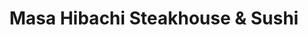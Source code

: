 ---
layout: place
title: "Masa Hibachi Steakhouse & Sushi"
permalink: /maryland/silver-spring/masa-hibachi-steakhouse-sushi.html
stateAbbr: MD
stateName: Maryland
cityName: Silver Spring
seo:
  name: "Masa Hibachi Steakhouse & Sushi"
  type: Restaurant
  links: https://www.masahibachisteakhousemd.com/
description: "Masa Hibachi Steakhouse & Sushi serves delicious sushi in Silver Spring, Maryland. Try fresh Japanese dishes for a great dining experience. "
place_id: ChIJB0BbPrrIt4kRDLhB8yjpUzQ
photos:
  - name: >-
      places/ChIJB0BbPrrIt4kRDLhB8yjpUzQ/photos/AeeoHcKiSyZtfKyfHdz8gL66A0EzjT2uUdSDJLRulxc1Bk_z6etLtl2rl3DsA_SLPoPdS9GzB3-tIG0D75hzk9yh1xZjIbihXIO8JAi8BUwqWOr1oOpwKBLDBiEYyxU3i7PKJpmCt-PMEuzKetpOY_UsvgF_GnCDFESlMoJvzR1gnDQh8z1-R0b4zAKnWspLvyTLz7KHQ1lk8dLXGxZnDwY3MR91msvIs0qr1FzQyXMsbKdqDKRWFI82pQ99JmdX96EGAbJBaTOHwHUNq3alqkp6hWUq8gc22yNAZV4FyPiqqdi8xw
    widthPx: 3024
    heightPx: 4032
    authorAttributions:
      - displayName: Masa Hibachi Steakhouse & Sushi
        uri: https://maps.google.com/maps/contrib/117416908237006524790
        photoUri: >-
          https://lh3.googleusercontent.com/a/ACg8ocLCeKT4ZSMW77HYs7OJhKLSSRjntQFqHYHrQqwdXqVEyRwr6g=s100-p-k-no-mo
    flagContentUri: >-
      https://www.google.com/local/imagery/report/?cb_client=maps_api_places.places_api&image_key=!1e10!2sAF1QipMheFO5hPfA0XIdlkkjy5p73G9qwQk7eKQziUdu&hl=en-US
    googleMapsUri: >-
      https://www.google.com/maps/place//data=!3m4!1e2!3m2!1sAF1QipMheFO5hPfA0XIdlkkjy5p73G9qwQk7eKQziUdu!2e10!4m2!3m1!1s0x89b7c8ba3e5b4007:0x3453e928f341b80c
  - name: >-
      places/ChIJB0BbPrrIt4kRDLhB8yjpUzQ/photos/AeeoHcLLU0rjkor-5wfvHlIJ38SeQi26wVnDnMC50GQGbG_TP82J2ylwq2Mmhas2gS5d62IEwIdkkGaH-rbrDQJJRAP097xUWvfxq6tT5KJvwGLirvFpnVFsJ3rmd0ProNrUeaqIv9fP62_8xCmejtA9mrl80l223k94GVl877TtfdOLFfKDUzMx2RArRLrqWRhnXpGgvYtTXQZx6jEw20UECwutujojWaWTviuxI-0h6mWGIumWnfS1-v5t0BajZ9KU_OJLw0XCn73hstQWRS6BUH-dM60aMqsC-ZF3znT6vMj7vg
    widthPx: 606
    heightPx: 809
    authorAttributions:
      - displayName: Masa Hibachi Steakhouse & Sushi
        uri: https://maps.google.com/maps/contrib/117416908237006524790
        photoUri: >-
          https://lh3.googleusercontent.com/a/ACg8ocLCeKT4ZSMW77HYs7OJhKLSSRjntQFqHYHrQqwdXqVEyRwr6g=s100-p-k-no-mo
    flagContentUri: >-
      https://www.google.com/local/imagery/report/?cb_client=maps_api_places.places_api&image_key=!1e10!2sAF1QipNsKYpbznMf3DGdirO6W48C-nl4AVDrHzPdo_Tq&hl=en-US
    googleMapsUri: >-
      https://www.google.com/maps/place//data=!3m4!1e2!3m2!1sAF1QipNsKYpbznMf3DGdirO6W48C-nl4AVDrHzPdo_Tq!2e10!4m2!3m1!1s0x89b7c8ba3e5b4007:0x3453e928f341b80c
  - name: >-
      places/ChIJB0BbPrrIt4kRDLhB8yjpUzQ/photos/AeeoHcLSZGJFmKfFhuDrtNJz6JFPgNSXFq4srIIdVj8dPjYUrWvoYs0IsR7hM3Jqiuc-otThOn_jYLLwCkDNcGhPwzE3JM3RhhBIGEgkM86-TTPOD0eSnJw4MZ5FAxg4WAuL-7NcCzv2RsYzEX5z8SdlvgxzQP1dyq_IyD2gFtV6Webb7FNJkMvGFnUpkQIiIO_hue8gzGrYLwcAR_Li7JbiwU5NbgV36TYRAfoE8C5uRFOaafQDMfBC4Wgy9WETICbxrmyUEFT8Bq8NYYw-O1x9QAwWxNIauA8TowjRGssrBOUsRHuEZsuFuYbc72k3PlNbTygkAyBfdQlH8JEzFiikERDpEre4opqbaL4hsROyPC04uuCgkAkGcyzg-j7W7DizOA6Ej7X-ioEErHQ3WGTFcX6__ikAlQ1qdywabOHb9Uzyiw
    widthPx: 4800
    heightPx: 3600
    authorAttributions:
      - displayName: Aarika
        uri: https://maps.google.com/maps/contrib/106413151786833520959
        photoUri: >-
          https://lh3.googleusercontent.com/a-/ALV-UjW7NUuhJAq-bHO2i1iZxsZ2B83rD_wxBkTOIbsbpcH4oh7Z977egA=s100-p-k-no-mo
    flagContentUri: >-
      https://www.google.com/local/imagery/report/?cb_client=maps_api_places.places_api&image_key=!1e10!2sCIHM0ogKEICAgICH8oTsTA&hl=en-US
    googleMapsUri: >-
      https://www.google.com/maps/place//data=!3m4!1e2!3m2!1sCIHM0ogKEICAgICH8oTsTA!2e10!4m2!3m1!1s0x89b7c8ba3e5b4007:0x3453e928f341b80c
  - name: >-
      places/ChIJB0BbPrrIt4kRDLhB8yjpUzQ/photos/AeeoHcLAy1XuqUFgffn5a6YwsxuVdJSiuGxSc65quaUqjKALNbF4YH8Yk0Ik6i7l_dpdGon46jMXF9dyYL0IWwOvWPBJX3zsSAsN-ZDly4eqpRUnIlX3LUcVlycl6CUFVqpRTh7XDMdWIbhPZlTXZYrCII_7dWWAoDLbZM1aGHcqBbhcsdCOs5pbBWA4RnouNX_tMB1-V6sDU0nCk2fodxFeo92DOztbOC-SJDhRPAE_afHEeT-U-tQ8tsAEfqw9sP5fmxFzzOltn7bkKcHkefT7uk1YZnYoJQ05osBm5BGJGi8PAC8m-mqroT0dofvH0WGLWXP-K-hd-rM8mUCzG7RblpoDSs0bkhVA41yo8XIouNKXiriaeRap1OM6ihUvflPRF544-F70z9LcZCCMGv8r5qoCeTTgyD3M-5THsf9D0eXXuXwK
    widthPx: 3600
    heightPx: 4800
    authorAttributions:
      - displayName: Nichole Miles
        uri: https://maps.google.com/maps/contrib/113785905166520240464
        photoUri: >-
          https://lh3.googleusercontent.com/a-/ALV-UjUTrVwaRPRHadtFkJvMP3Wbs2tat0f_ailVsv-czqDBP7siYcvz=s100-p-k-no-mo
    flagContentUri: >-
      https://www.google.com/local/imagery/report/?cb_client=maps_api_places.places_api&image_key=!1e10!2sCIHM0ogKEICAgIDTio6w_wE&hl=en-US
    googleMapsUri: >-
      https://www.google.com/maps/place//data=!3m4!1e2!3m2!1sCIHM0ogKEICAgIDTio6w_wE!2e10!4m2!3m1!1s0x89b7c8ba3e5b4007:0x3453e928f341b80c
  - name: >-
      places/ChIJB0BbPrrIt4kRDLhB8yjpUzQ/photos/AeeoHcIvtb2RzOs19THwrD6I6Wu0j6T6enhLStDLpAiF5xDLSLP43OM4BAJMzs3JZRSvIUrqI6g5t7tVZRXe0ZavDkKD5Oop6BIZBKLvD4xIw-s0F79Tis4wxtHjA26jTqBABwOAQeFlBU5excfDChsJ84vxSQgWZ-WocNeMCmVDuuuof3uZrDzDb5aquaSbsHXqqSAWWPsIZRtuZuvIWPjtNyOkeNL4fx6ljktkfDCfFkczG8WUfkLZFO5xgPy_QKxLvPX5Zraoquj5BgtUugs-fYGuwLOwA5tqH5UbaeMPc2hmDHiKtXsfEO4K4ED8uJKqn5W-laxrdpssRK0KKY3Ib26P7fCYJ3Fc91SOHONyohA25_obBNbHTgWyzuAUS2lPLOLNf8rWmu933bpqKB_suTZZzv_3nY6DcdrlEZliFkR4BvU
    widthPx: 3024
    heightPx: 2665
    authorAttributions:
      - displayName: Ileana Lapp
        uri: https://maps.google.com/maps/contrib/109487479425963789540
        photoUri: >-
          https://lh3.googleusercontent.com/a-/ALV-UjUe4mjkwvrSGEr6XQgxsl1TDKos5v-VIwSAi6muwjTmD5Auzm-nzA=s100-p-k-no-mo
    flagContentUri: >-
      https://www.google.com/local/imagery/report/?cb_client=maps_api_places.places_api&image_key=!1e10!2sCIHM0ogKEICAgIDH2Y-Z9gE&hl=en-US
    googleMapsUri: >-
      https://www.google.com/maps/place//data=!3m4!1e2!3m2!1sCIHM0ogKEICAgIDH2Y-Z9gE!2e10!4m2!3m1!1s0x89b7c8ba3e5b4007:0x3453e928f341b80c
  - name: >-
      places/ChIJB0BbPrrIt4kRDLhB8yjpUzQ/photos/AeeoHcJOBB7x-bAlGceG0so2DukYigdumwktmzquQNTEeWpbK4jMwPXqZJWl3qD12xksaaojdf_ea7eBY5Uonc3ByHuJGLjXNxVo_f718x1ApTEuLLzUi4jjAy2F2-4yF9ehCId1jfwQlxhjGDPMOdSKlP8OvUjigL-OvMXPpCiK70Mi3whR3mVcZZ8huVcETKxNFpQXkQ5V6jqewQ1m3DSKCbSX1kawu1AiLFWb0sZH6RYIJ7hSgp43V6Pekg0nF4e4Dn5i9-HlWZfmumOFsVObAbhNdqB2uhtEglYQypINqUGJ6EckBrhC7FkLg_p85MOjyXgl5AgbgrAUZWDbm-oWRqzl8Oi591hFLtDfAmQc_m14rz3tPIGEEzKq0s-_ulrLyZT8yC6FpaxsD3tXPi6XuEFn77PO9hrtehPUyK2-iSZovw
    widthPx: 3024
    heightPx: 4032
    authorAttributions:
      - displayName: Aleksandra Łabuz
        uri: https://maps.google.com/maps/contrib/111283182250357174621
        photoUri: >-
          https://lh3.googleusercontent.com/a-/ALV-UjXloQ-mjoBlaXCrNcgGKLoz_DQ02pNh_vYi1vzgpSV30viuy9HB=s100-p-k-no-mo
    flagContentUri: >-
      https://www.google.com/local/imagery/report/?cb_client=maps_api_places.places_api&image_key=!1e10!2sCIHM0ogKEICAgICRzPaxNA&hl=en-US
    googleMapsUri: >-
      https://www.google.com/maps/place//data=!3m4!1e2!3m2!1sCIHM0ogKEICAgICRzPaxNA!2e10!4m2!3m1!1s0x89b7c8ba3e5b4007:0x3453e928f341b80c
  - name: >-
      places/ChIJB0BbPrrIt4kRDLhB8yjpUzQ/photos/AeeoHcJnLwGVu2NTTZjWbDpHDZg5gEDK79iqVjij_OAbhcTbOJ3JNw3lWr1hYe8u_EwUcN8Ja-bMO_d2_dbzZqXc-m-WeCQnvFO58en-L-p-JwtucAn3sZvLroDuPqZR4ttjMkI5InhxG59Rz0_WrEpRrxuqhTZVR2lGhAMEnk7ZPOLFJyyaEMlbaSOk1-rZteAHgpVqA8J0KC1oEcypgie_maRvy90cymCq7WJImAIBnHRprPnyRn4Q6-Vnp9bc5zZRmuaRNljlNm2T9X6o3SLlHY0qpL0An_FvmogA49LRs4mXFrYBLXJJYU0uVRZa2Oi2Op7wiNfC8dYCneOQQdggGH1hJnAFZzAOSqiaWb22fEcob32z4wALssOhJi0q0WlOzLD6Yqx-pGkG03_lhuNbdkqOE4AZTvnZnKn82a_ex1d2HNqr
    widthPx: 3600
    heightPx: 4800
    authorAttributions:
      - displayName: Nichole Miles
        uri: https://maps.google.com/maps/contrib/113785905166520240464
        photoUri: >-
          https://lh3.googleusercontent.com/a-/ALV-UjUTrVwaRPRHadtFkJvMP3Wbs2tat0f_ailVsv-czqDBP7siYcvz=s100-p-k-no-mo
    flagContentUri: >-
      https://www.google.com/local/imagery/report/?cb_client=maps_api_places.places_api&image_key=!1e10!2sCIHM0ogKEICAgIDTita_6gE&hl=en-US
    googleMapsUri: >-
      https://www.google.com/maps/place//data=!3m4!1e2!3m2!1sCIHM0ogKEICAgIDTita_6gE!2e10!4m2!3m1!1s0x89b7c8ba3e5b4007:0x3453e928f341b80c
  - name: >-
      places/ChIJB0BbPrrIt4kRDLhB8yjpUzQ/photos/AeeoHcLzlAFiASPIUoVgVa4QTtpGQ3l3EhQ9l04Uuj1mLE-TMXiZd39U06TqwQzrQHo8_jKhT2tqWs3GQNQ5B53JWmOhkJMCd6CkjrDi32r5tuy4V7kLmFYWnCAcqm5k-KAYwMxDsX9G7gwGJrmaZrxeeAHZw4BnCu8KJMfiky_IEAo4vgXFKSB7fe2pHtHH1B4ebMKDGjEaxAk8kcftsYL74OIfrLoXfnGauqpbZol8Md3MSDcOfKEIl0XEh6IsrxplVRnOux2eWCHkpfW7gH2iH6JKyoB4N0OI7HTMdY3eDIWjCI-tELB_9erPXVkz-MIx9VghwvRkRZDWoljKGDVB6K7fkCpm9ggIKOUbc3ZIApbaL9e87y5Ec_0-vJpsfZgL19ApRGnweDzieHdCsyWHQSLU6At0uAvY2flF9nUhfCMcGQ
    widthPx: 3024
    heightPx: 4032
    authorAttributions:
      - displayName: Ken Hill
        uri: https://maps.google.com/maps/contrib/118271755532513562257
        photoUri: >-
          https://lh3.googleusercontent.com/a-/ALV-UjUo7Qp7iMzgepF8VxwJiy8hmJ_x-mx45JQH2UEof7WZELnQ41A=s100-p-k-no-mo
    flagContentUri: >-
      https://www.google.com/local/imagery/report/?cb_client=maps_api_places.places_api&image_key=!1e10!2sCIHM0ogKEICAgIDh4pzHMg&hl=en-US
    googleMapsUri: >-
      https://www.google.com/maps/place//data=!3m4!1e2!3m2!1sCIHM0ogKEICAgIDh4pzHMg!2e10!4m2!3m1!1s0x89b7c8ba3e5b4007:0x3453e928f341b80c
  - name: >-
      places/ChIJB0BbPrrIt4kRDLhB8yjpUzQ/photos/AeeoHcKp2Pl3cRp9iSsYVuPaMwY2UhQpPmltosq-tFjEVjGFWMZblvTL6qxHKcDFyKHPzMXl3tfQTHOOXp5CQ4T_dZHyb_6myL_ipVKrFzG1diJxMH9SmdadNhHb82K_JuczlK5jkuLeH485DGKAAzWFw_oBznQc6Wxp1JgIEkkrSD7lJ-uq3gJhmwJmushDGIkbZQ0xhZuLQry31pSp_bJKKxz6vCqZf2ShtkpZbQnIHZs6_n0eqU3F4CzOQJShOLI12sJnC6T8IvB-0IaGKIspozCPfF7MA27UK8Ql1DN0YBXDQpDYyVN04zWX7Y1e3wg5OfF_bTHc68uYuPDycmjh_gBwYSCK8XnY0_15zfB0L5ONvWdzk3NFsQ3-hGimfPHRjxp0MybGhXFUVvXxRP5bAw4HE4ABLJj3UHp9eFWdkIAqvSZI
    widthPx: 3000
    heightPx: 4000
    authorAttributions:
      - displayName: Niavona
        uri: https://maps.google.com/maps/contrib/106165641991984783980
        photoUri: >-
          https://lh3.googleusercontent.com/a-/ALV-UjWUSeF1a56Y0QUNK5jKuXr0hxvDfSDgm8raDLFdzgelooIKbXuwIg=s100-p-k-no-mo
    flagContentUri: >-
      https://www.google.com/local/imagery/report/?cb_client=maps_api_places.places_api&image_key=!1e10!2sCIHM0ogKEICAgMCIjMCdtQE&hl=en-US
    googleMapsUri: >-
      https://www.google.com/maps/place//data=!3m4!1e2!3m2!1sCIHM0ogKEICAgMCIjMCdtQE!2e10!4m2!3m1!1s0x89b7c8ba3e5b4007:0x3453e928f341b80c
  - name: >-
      places/ChIJB0BbPrrIt4kRDLhB8yjpUzQ/photos/AeeoHcJ8KxZa_ktiKMNvk7LbRa1D8GFoNxxQoEU990IQqeAINmNthai6F7EYi_i4WOHGKX_BzMJn9TrLLhGsvYlPvO8XTP8qJ3yNpY5wSdaYscCAg960LxvH26QzTE1E-QlWVV48L8yUBO09tXJMFbFC0DW95eRLv_n_pOL0gTXOReRr9BIs_RmOQsc3uM9Q7IP3qZM95xh98UksBQApsYibX0PbIgg8583N5t4ktg5kuf8oYfSdo8Wb99Qin_Jty0RgJVRTPxAAy7gF9EAQI6MS4M9Xg343_OvhmTaLZNyuDf9VLULeCQB4u2N8ZXWGYcTsE9WT8jWQC7hm1OfYlvTrCgpUBGTe1MPa7RM8OLHWpkXDafLF56WorhPJzJrSTTE_7dEZiM_eYidaku5Y45CQd-9uXphR3sAySl2oZEU8htPW0LAv
    widthPx: 3072
    heightPx: 4080
    authorAttributions:
      - displayName: Ryan Barrett
        uri: https://maps.google.com/maps/contrib/101509645134214302906
        photoUri: >-
          https://lh3.googleusercontent.com/a-/ALV-UjWMoIWie638jOboYxLsZnazVbzYX3QgIw-e1_r4B7-XfIv-PmQSIg=s100-p-k-no-mo
    flagContentUri: >-
      https://www.google.com/local/imagery/report/?cb_client=maps_api_places.places_api&image_key=!1e10!2sCIHM0ogKEICAgICD2MDioQE&hl=en-US
    googleMapsUri: >-
      https://www.google.com/maps/place//data=!3m4!1e2!3m2!1sCIHM0ogKEICAgICD2MDioQE!2e10!4m2!3m1!1s0x89b7c8ba3e5b4007:0x3453e928f341b80c
address: 921 J Ellsworth Dr 2nd floor, Silver Spring, MD 20910, USA
street: 921 J Ellsworth Dr 2nd floor
city: Silver Spring
state: MD
zip: '20910'
country: USA
neighborhood: Downtown Silver Spring
latitude: '38.996289'
longitude: '-77.026390'
accessibility_options:
  wheelchairAccessibleParking: true
  wheelchairAccessibleEntrance: true
  wheelchairAccessibleRestroom: true
  wheelchairAccessibleSeating: true
business_status: OPERATIONAL
name: Masa Hibachi Steakhouse & Sushi
google_maps_links:
  directionsUri: >-
    https://www.google.com/maps/dir//''/data=!4m7!4m6!1m1!4e2!1m2!1m1!1s0x89b7c8ba3e5b4007:0x3453e928f341b80c!3e0
  placeUri: https://maps.google.com/?cid=3770613675128371212
  writeAReviewUri: >-
    https://www.google.com/maps/place//data=!4m3!3m2!1s0x89b7c8ba3e5b4007:0x3453e928f341b80c!12e1
  reviewsUri: >-
    https://www.google.com/maps/place//data=!4m4!3m3!1s0x89b7c8ba3e5b4007:0x3453e928f341b80c!9m1!1b1
  photosUri: >-
    https://www.google.com/maps/place//data=!4m3!3m2!1s0x89b7c8ba3e5b4007:0x3453e928f341b80c!10e5
primary_type: Restaurant
opening_hours:
  regular: null
  current: null
secondary_opening_hours:
  regular:
    weekdayDescriptions: null
    type: null
  current:
    weekdayDescriptions: null
    type: null
phone: (301) 608-8989
price_level: PRICE_LEVEL_MODERATE
price_range: $30 &ndash; $50
rating: '4.3'
rating_count: 1299
website: https://www.masahibachisteakhousemd.com/
reviews: null
parking_options: null
payment_options: null
allow_dogs: null
curbside_pickup: null
delivery: null
dine_in: null
good_for_children: null
good_for_groups: null
good_for_sports: null
live_music: null
menu_for_children: null
outdoor_seating: null
reservable: null
restroom: null
serves_beer: null
serves_breakfast: null
serves_brunch: null
serves_cocktails: null
serves_coffee: null
serves_dinner: null
serves_dessert: null
serves_lunch: null
serves_vegetarian_food: null
serves_wine: null
takeout: null
summary: null

---